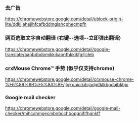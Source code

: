 ### 去广告
  https://chromewebstore.google.com/detail/ublock-origin-lite/ddkjiahejlhfcafbddmgiahcphecmpfh
### 网页选取文字自动翻译 (右键--选项--立即弹出翻译)
  https://chromewebstore.google.com/detail/google-translate/aapbdbdomjkkjkaonfhkkikfgjllcleb
### crxMouse Chrome™ 手势 (似乎仅支持chrome)
  https://chromewebstore.google.com/detail/crxmouse-chrome-%E6%89%8B%E5%8A%BF/jlgkpaicikihijadgifklkbpdajbkhjo
### Google mail checker
  https://chromewebstore.google.com/detail/google-mail-checker/mihcahmgecmbnbcchbopgniflfhgnkff

